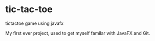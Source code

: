 # tic-tac-toe
tictactoe game using javafx

My first ever project, used to get myself familar with JavaFX and Git.
